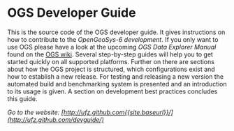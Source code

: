 # OGS Developer Guide #

This is the source code of the OGS developer guide. It gives instructions on how to contribute to the *OpenGeoSys-6 development*. If you only want to use OGS please have a look at the upcoming *OGS Data Explorer Manual* found on the [OGS wiki][ogs_wiki]. Several step-by-step guides will help you to get started quickly on all supported platforms. Further on there are sections about how the OGS project is structured, which configurations exist and how to establish a new release. For testing and releasing a new version the automated build and benchmarking system is presented and an introduction to its usage is given. A section on development best practices concludes this guide.

*Go to the website: [http://ufz.github.com{{site.baseurl}}/](http://ufz.github.com/devguide/)*

[ogs_wiki]:https://svn.ufz.de/ogs